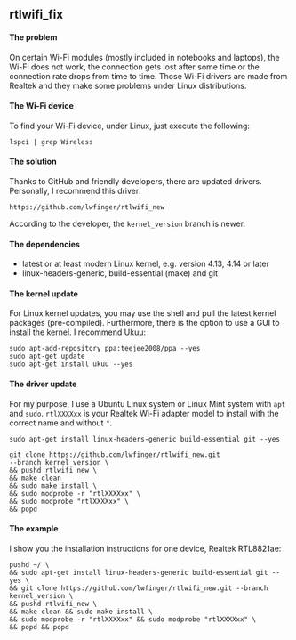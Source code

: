 ## rtlwifi_fix

#### The problem
On certain Wi-Fi modules (mostly included in notebooks and laptops), 
the Wi-Fi does not work, the connection gets lost after some time or the connection rate drops from time to time.
Those Wi-Fi drivers are made from Realtek and they make some problems under Linux distributions.

#### The Wi-Fi device
To find your Wi-Fi device, under Linux, just execute the following:
```
lspci | grep Wireless
```

#### The solution
Thanks to GitHub and friendly developers, there are updated drivers. Personally, I recommend this driver:
```
https://github.com/lwfinger/rtlwifi_new
```
According to the developer, the ```kernel_version``` branch is newer.

#### The dependencies
- latest or at least modern Linux kernel, e.g. version 4.13, 4.14 or later
- linux-headers-generic, build-essential (make) and git

#### The kernel update
For Linux kernel updates, you may use the shell and pull the latest kernel packages (pre-compiled). Furthermore, there is the option to use a GUI to install the kernel. I recommend Ukuu:
```
sudo apt-add-repository ppa:teejee2008/ppa --yes
sudo apt-get update
sudo apt-get install ukuu --yes
```

#### The driver update
For my purpose, I use a Ubuntu Linux system or Linux Mint system with ```apt``` and ```sudo```.
```rtlXXXXxx``` is your Realtek Wi-Fi adapter model to install with the correct name and without ```"```.
```
sudo apt-get install linux-headers-generic build-essential git --yes

git clone https://github.com/lwfinger/rtlwifi_new.git 
--branch kernel_version \
&& pushd rtlwifi_new \
&& make clean
&& sudo make install \
&& sudo modprobe -r "rtlXXXXxx" \
&& sudo modprobe "rtlXXXXxx" \
&& popd
```

#### The example
I show you the installation instructions for one device, Realtek RTL8821ae:
```
pushd ~/ \
&& sudo apt-get install linux-headers-generic build-essential git --yes \
&& git clone https://github.com/lwfinger/rtlwifi_new.git --branch kernel_version \
&& pushd rtlwifi_new \
&& make clean && sudo make install \
&& sudo modprobe -r "rtlXXXXxx" && sudo modprobe "rtlXXXXxx" \
&& popd && popd
```
